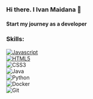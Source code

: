 ### Hi there. I Ivan Maidana 👋
#### Start my journey as a developer

### Skills:
[![Javascript](https://img.shields.io/badge/Javascript-%231572B6.svg?style=for-the-badge&logo=javascript&logoColor=White&labelColor=101010)]()
<br>
[![HTML5](https://img.shields.io/badge/html5-%23E34F26.svg?style=for-the-badge&logo=html5&logoColor=white&labelColor=101010)]()
<br>
![CSS3](https://img.shields.io/badge/css3-%231572B6.svg?style=for-the-badge&logo=css3&logoColor=white&labelColor=101010)
<br>
![Java](https://img.shields.io/badge/java-%23ED8B00.svg?style=for-the-badge&logo=java&logoColor=white&labelColor=101010)
<br>
![Python](https://img.shields.io/badge/python-3670A0?style=for-the-badge&logo=python&logoColor=white&labelColor=101010)
<br>
![Docker](https://img.shields.io/badge/docker-%230db7ed.svg?style=for-the-badge&logo=docker&logoColor=white&labelColor=101010)
<br>
![Git](https://img.shields.io/badge/git-%23F05033.svg?style=for-the-badge&logo=git&logoColor=white&labelColor=101010)

<!--
**Ivan9912/ivan9912** is a ✨ _special_ ✨ repository because its `README.md` (this file) appears on your GitHub profile.

Here are some ideas to get you started:

- 🔭 I’m currently working on ...
- 🌱 I’m currently learning ...
- 👯 I’m looking to collaborate on ...
- 🤔 I’m looking for help with ...
- 💬 Ask me about ...
- 📫 How to reach me: ...
- 😄 Pronouns: ...
- ⚡ Fun fact: ...
-->
